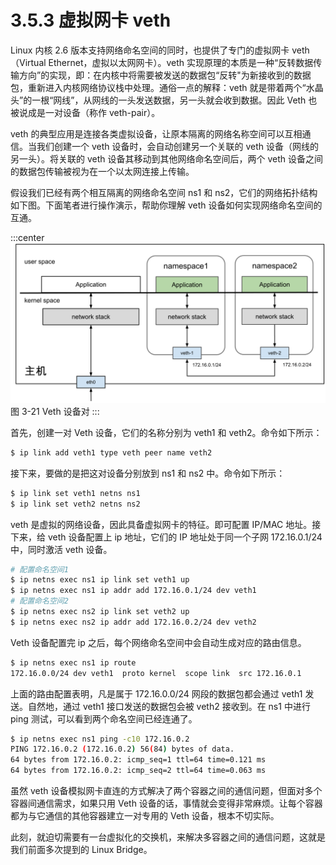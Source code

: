 # 3.5.3 虚拟网卡 veth

Linux 内核 2.6 版本支持网络命名空间的同时，也提供了专门的虚拟网卡 veth（Virtual Ethernet，虚拟以太网网卡）。veth 实现原理的本质是一种“反转数据传输方向”的实现，即：在内核中将需要被发送的数据包“反转"为新接收到的数据包，重新进入内核网络协议栈中处理。通俗一点的解释：veth 就是带着两个“水晶头”的一根“网线”，从网线的一头发送数据，另一头就会收到数据。因此 Veth 也被说成是一对设备（称作 veth-pair）。

veth 的典型应用是连接各类虚拟设备，让原本隔离的网络名称空间可以互相通信。当我们创建一个 veth 设备时，会自动创建另一个关联的 veth 设备（网线的另一头）。将关联的 veth 设备其移动到其他网络命名空间后，两个 veth 设备之间的数据包传输被视为在一个以太网连接上传输。

假设我们已经有两个相互隔离的网络命名空间 ns1 和 ns2，它们的网络拓扑结构如下图。下面笔者进行操作演示，帮助你理解 veth 设备如何实现网络命名空间的互通。

:::center
  ![](../assets/linux-veth.svg)<br/>
 图 3-21 Veth 设备对
:::

首先，创建一对 Veth 设备，它们的名称分别为 veth1 和 veth2。命令如下所示：

```bash
$ ip link add veth1 type veth peer name veth2
```

接下来，要做的是把这对设备分别放到 ns1 和 ns2 中。命令如下所示：

```bash
$ ip link set veth1 netns ns1
$ ip link set veth2 netns ns2
```

veth 是虚拟的网络设备，因此具备虚拟网卡的特征。即可配置 IP/MAC 地址。接下来，给 veth 设备配置上 ip 地址，它们的 IP 地址处于同一个子网 172.16.0.1/24 中，同时激活 veth 设备。

```bash
# 配置命名空间1
$ ip netns exec ns1 ip link set veth1 up
$ ip netns exec ns1 ip addr add 172.16.0.1/24 dev veth1
# 配置命名空间2
$ ip netns exec ns2 ip link set veth2 up
$ ip netns exec ns2 ip addr add 172.16.0.2/24 dev veth2
```
Veth 设备配置完 ip 之后，每个网络命名空间中会自动生成对应的路由信息。

```bash
$ ip netns exec ns1 ip route
172.16.0.0/24 dev veth1  proto kernel  scope link  src 172.16.0.1
```
上面的路由配置表明，凡是属于 172.16.0.0/24 网段的数据包都会通过 veth1 发送。自然地，通过 veth1 接口发送的数据包会被 veth2 接收到。在 ns1 中进行 ping 测试，可以看到两个命名空间已经连通了。

```bash
$ ip netns exec ns1 ping -c10 172.16.0.2
PING 172.16.0.2 (172.16.0.2) 56(84) bytes of data.
64 bytes from 172.16.0.2: icmp_seq=1 ttl=64 time=0.121 ms
64 bytes from 172.16.0.2: icmp_seq=2 ttl=64 time=0.063 ms
```

虽然 veth 设备模拟网卡直连的方式解决了两个容器之间的通信问题，但面对多个容器间通信需求，如果只用 Veth 设备的话，事情就会变得非常麻烦。让每个容器都为与它通信的其他容器建立一对专用的 Veth 设备，根本不切实际。

此刻，就迫切需要有一台虚拟化的交换机，来解决多容器之间的通信问题，这就是我们前面多次提到的 Linux Bridge。

